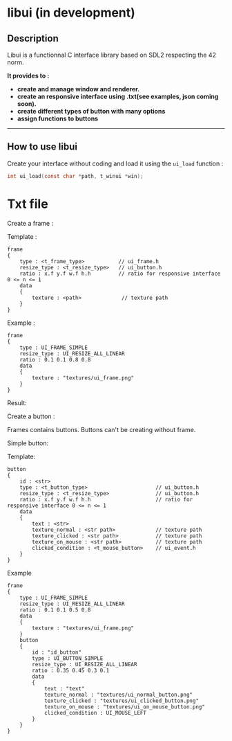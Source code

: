 # libui (in development)

## Description

Libui is a functionnal C interface library based on SDL2 respecting the 42 norm.

**It provides to :**
* **create and manage window and renderer.**
* **create an responsive interface using .txt(see examples, json coming soon).**
* **create different types of button with many options**
* **assign functions to buttons**
---
## How to use libui

Create your interface without coding and load it using the ```ui_load``` function :

```C
int ui_load(const char *path, t_winui *win);
```
# Txt file

Create a frame :

Template :
```
frame
{
    type : <t_frame_type>           // ui_frame.h
    resize_type : <t_resize_type>   // ui_button.h
    ratio : x.f y.f w.f h.h         // ratio for responsive interface 0 <= n <= 1
    data
    {
        texture : <path>             // texture path
    }
}
```

Example :
```
frame
{
    type : UI_FRAME_SIMPLE
    resize_type : UI_RESIZE_ALL_LINEAR
    ratio : 0.1 0.1 0.8 0.8
    data
    {
        texture : "textures/ui_frame.png"
    }
}
```

Result:

Create a button :

Frames contains buttons. Buttons can't be creating without frame.

Simple button:

Template:
```
button
{
    id : <str>
    type : <t_button_type>                      // ui_button.h
    resize_type : <t_resize_type>               // ui_button.h
    ratio : x.f y.f w.f h.h                     // ratio for responsive interface 0 <= n <= 1
    data
    {
        text : <str>
        texture_normal : <str path>             // texture path
        texture_clicked : <str path>            // texture path
        texture_on_mouse : <str path>           // texture path
        clicked_condition : <t_mouse_button>    // ui_event.h
    }
}
```
Example
```
frame
{
    type : UI_FRAME_SIMPLE
    resize_type : UI_RESIZE_ALL_LINEAR
    ratio : 0.1 0.1 0.5 0.8
    data
    {
        texture : "textures/ui_frame.png"
    }
    button
    {
        id : "id_button"
        type : UI_BUTTON_SIMPLE
        resize_type : UI_RESIZE_ALL_LINEAR
        ratio : 0.35 0.45 0.3 0.1
        data
        {
            text : "text"
            texture_normal : "textures/ui_normal_button.png"
            texture_clicked : "textures/ui_clicked_button.png"
            texture_on_mouse : "textures/ui_on_mouse_button.png"
            clicked_condition : UI_MOUSE_LEFT
        }
    }
}
```

